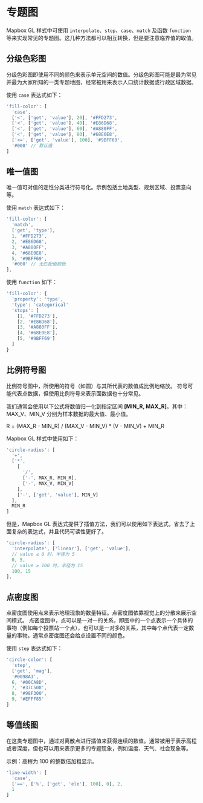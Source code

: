 # 专题图
Mapbox GL 样式中可使用 `interpolate`、`step`、`case`、`match` 及函数 `function` 等来实现常见的专题图。这几种方法都可以相互转换，但是要注意临界值的取值。

## 分级色彩图
分级色彩图即使用不同的颜色来表示单元空间的数值。分级色彩图可能是最为常见并最为大家所知的一类专题地图，经常被用来表示人口统计数据或行政区域数据。

<ClientOnly>
  <common-color-table :colors="[['[0, 20)', '#FFD273'], ['[20, 40)', '#E86D68'], ['[40, 60)', '#A880FF'], ['[60, 80)', '#68E0E8'], ['[80, 100]', '#9BFF69']]"/>
</ClientOnly>

使用 `case` 表达式如下：

``` js
'fill-color': [
  'case',
  ['<', ['get', 'value'], 20], '#FFD273',
  ['<', ['get', 'value'], 40], '#E86D68',
  ['<', ['get', 'value'], 60], '#A880FF',
  ['<', ['get', 'value'], 80], '#68E0E8',
  ['<=', ['get', 'value'], 100], '#9BFF69',
  '#000' // 默认值
]
```

<ClientOnly>
  <common-code-view name="thematic-choropleth"/>
</ClientOnly>

## 唯一值图
唯一值可对值的定性分类进行符号化。示例包括土地类型、规划区域、投票意向等。

<ClientOnly>
  <common-color-table :colors="[['1', '#FFD273'], ['2', '#E86D68'], ['3', '#A880FF'], ['4', '#68E0E8'], ['5', '#9BFF69']]"/>
</ClientOnly>

使用 `match` 表达式如下：

``` js
'fill-color': [
  'match',
  ['get', 'type'],
  1, '#FFD273',
  2, '#E86D68',
  3, '#A880FF',
  4, '#68E0E8',
  5, '#9BFF69',
  '#000' // 无匹配值颜色
],
```

使用 `function` 如下：
``` js
'fill-color': {
  'property': 'type',
  'type': 'categorical'
  'stops': [
    [1, '#FFD273'],
    [2, '#E86D68'],
    [3, '#A880FF'],
    [4, '#68E0E8'],
    [5, '#9BFF69']
  ]
}
```

<ClientOnly>
  <common-code-view name="thematic-unique"/>
</ClientOnly>

## 比例符号图
比例符号图中，所使用的符号（如圆）与其所代表的数值成比例地缩放。 符号可能代表点数据，但使用比例符号来表示面数据也十分常见。

我们通常会使用以下公式将数值归一化到指定区间 **[MIN_R, MAX_R]**。其中：MAX_V、MIN_V 分别为样本数据的最大值、最小值。
<div class="formula">
  <p>R = (MAX_R - MIN_R) / (MAX_V - MIN_V) * (V - MIN_V) + MIN_R</p>
</div>

Mapbox GL 样式中使用如下：
``` js
'circle-radius': [
  '+',
  ['*',
    [
      '/',
      ['-', MAX_R, MIN_R],
      ['-', MAX_V, MIN_V]
    ],
    ['-', ['get', 'value'], MIN_V]
  ],
  MIN_R
]
```

但是，Mapbox GL 表达式提供了插值方法，我们可以使用如下表达式，省去了上面复杂的表达式，并且代码可读性更好了。
``` js
'circle-radius': [
  'interpolate', ['linear'], ['get', 'value'],
  // value ≤ 0 时，半径为 5
  0, 5,
  // value ≥ 100 时，半径为 15
  100, 15
],
```

<ClientOnly>
  <common-code-view name="thematic-proportional"/>
</ClientOnly>

## 点密度图
点密度图使用点来表示地理现象的数量特征。点密度图依靠视觉上的分散来展示空间模式。 点密度图中，点可以是一对一的关系，即图中的一个点表示一个具体的事物（例如每个投票站一个点），也可以是一对多的关系，其中每个点代表一定数量的事物。通常点密度图还会给点设置不同的颜色。

<ClientOnly>
  <common-color-table :colors="[['＜10', '#0098A3'], ['[10,20)', '#00CA8D'], ['[20,30)', '#37C508'], ['[30,40)', '#98F300'], ['≥40', '#EFFF85']]"/>
</ClientOnly>

使用 `step` 表达式如下：
``` js
'circle-color': [
  'step',
  ['get', 'mag'],
  '#0098A3',
  6, '#00CA8D',
  7, '#37C508',
  8, '#98F300',
  9, '#EFFF85'
]
```

<ClientOnly>
  <common-code-view name="thematic-dot"/>
</ClientOnly>

## 等值线图
在这类专题图中，通过对离散点进行插值来获得连续的数值。通常被用于表示高程或者深度，但也可以用来表示更多的专题现象，例如温度、天气、社会现象等。

示例：高程为 100 的整数倍加粗显示。
``` js
'line-width': [
  'case',
  ['==', ['%', ['get', 'ele'], 100], 0], 2,
  1
]
```
<ClientOnly>
  <common-code-view name="thematic-contours"/>
</ClientOnly>
